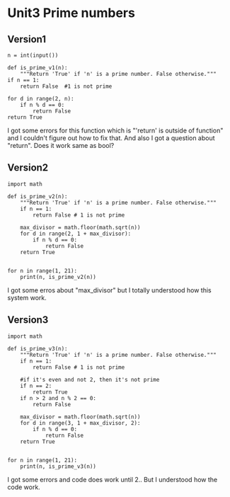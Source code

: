 # Unit3 Prime numbers #
## Version1 ##
```
n = int(input())

def is_prime_v1(n):
    """Return 'True' if 'n' is a prime number. False otherwise."""
if n == 1:
    return False  #1 is not prime

for d in range(2, n):
    if n % d == 0:
        return False
return True
```
I got some errors for this function which is "'return' is outside of function" and I couldn't figure out how to fix that.
And also I got a question about "return". Does it work same as bool?

## Version2 ##
```
import math

def is_prime_v2(n):
    """Return 'True' if 'n' is a prime number. False otherwise."""
    if n == 1:
        return False # 1 is not prime

    max_divisor = math.floor(math.sqrt(n))
    for d in range(2, 1 + max_divisor):
        if n % d == 0:
            return False
    return True


for n in range(1, 21):
    print(n, is_prime_v2(n))
```
I got some erros about "max_divisor" but I totally understood how this system work.

## Version3 ##
```
import math

def is_prime_v3(n):
    """Return 'True' if 'n' is a prime number. False otherwise."""
    if n == 1:
        return False # 1 is not prime

    #if it's even and not 2, then it's not prime
    if n == 2:
        return True
    if n > 2 and n % 2 == 0:
        return False

    max_divisor = math.floor(math.sqrt(n))
    for d in range(3, 1 + max_divisor, 2):
        if n % d == 0:
            return False
    return True


for n in range(1, 21):
    print(n, is_prime_v3(n))
```
I got some errors and code does work until 2..
But I understood how the code work.


